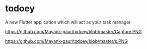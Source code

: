 # todoey

A new Flutter application which will act as your task manager.

https://github.com/Mayank-gaur/todoey/blob/master/Capture.PNG

https://github.com/Mayank-gaur/todoey/blob/master/s.PNG


